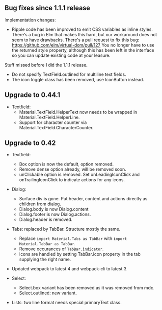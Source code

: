 ## Bug fixes since 1.1.1 release

Implementation changes:

* Ripple code has been improved to emit CSS variables as inline
  styles. There's a bug in Elm that makes this hard, but our
  workaround does not seem to have drawbacks.
  There's a pull request to fix this bug: https://github.com/elm/virtual-dom/pull/127
  You no longer have to use the returned style property, although this
  has been left in the interface so you can update existing code at your leasure.


Stuff missed before I did the 1.1.1 release.

* Do not specify TextField.outlined for multiline text fields.
* The icon toggle class has been removed, use IconButton instead.


## Upgrade to 0.44.1

* Textfield:
  * Material.TextField.HelperText now needs to be wrapped in Material.TextField.HelperLine.
  * Support for character counter via Material.TextField.CharacterCounter.


## Upgrade to 0.42

* Textfield:
  * Box option is now the default, option removed.
  * Remove dense option already, will be removed soon.
  * unClickable option is removed. Set onLeadingIconClick and
    onTrailingIconClick to indicate actions for any icons.

* Dialog:
  * Surface div is gone. Put header, content and actions directly as children from dialog.
  * Dialog.body is now Dialog.content
  * Dialog.footer is now Dialog.actions.
  * Dialog.header is removed.

* Tabs: replaced by TabBar. Structure mostly the same.
  * Replace `import Material.Tabs as TabBar` with `import Material.TabBar as TabBar`.
  * Remove occurances of `TabBar.indicator`.
  * Icons are handled by setting TabBar.icon property in the tab supplying the right name.

* Updated webpack to latest 4 and webpack-cli to latest 3.

* Select:
  * Select.box variant has been removed as it was removed from mdc.
  * Select.outlined: new variant.

* Lists: two line format needs special primaryText class.

